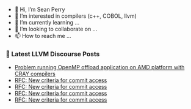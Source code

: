 - 👋 Hi, I’m Sean Perry
- 👀 I’m interested in compilers (c++, COBOL, llvm)
- 🌱 I’m currently learning ...
- 💞️ I’m looking to collaborate on ...
- 📫 How to reach me ...

<!---
s66perry/s66perry is a ✨ special ✨ repository because its `README.md` (this file) appears on your GitHub profile.
You can click the Preview link to take a look at your changes.
--->
### 📕 Latest LLVM Discourse Posts

<!-- DISCOURSE-LLVM:START -->
- [Problem running OpenMP offload application on AMD platform with CRAY compilers](https://discourse.llvm.org/t/problem-running-openmp-offload-application-on-amd-platform-with-cray-compilers/78088#post_1)
- [RFC: New criteria for commit access](https://discourse.llvm.org/t/rfc-new-criteria-for-commit-access/76290?page=7#post_126)
- [RFC: New criteria for commit access](https://discourse.llvm.org/t/rfc-new-criteria-for-commit-access/76290?page=7#post_125)
- [RFC: New criteria for commit access](https://discourse.llvm.org/t/rfc-new-criteria-for-commit-access/76290?page=7#post_124)
- [RFC: New criteria for commit access](https://discourse.llvm.org/t/rfc-new-criteria-for-commit-access/76290?page=7#post_123)
<!-- DISCOURSE-LLVM:END -->
